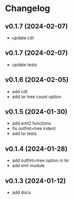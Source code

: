 # Changelog

<!--next-version-placeholder-->

## v0.1.7 (2024-02-07)

- update cdt

## v0.1.7 (2024-02-07)

- update tests

## v0.1.6 (2024-02-05)

- add cdt 
- add lsr tree count option

## v0.1.5 (2024-01-30)

- add emt2 functions
- fix outfmt=tree indent
- add lsr tests

## v0.1.4 (2024-01-28)

- add outfmt=tree option in lsr
- add emt module

## v0.1.3 (2024-01-12)

- add docs
